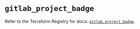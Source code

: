 # `gitlab_project_badge`

Refer to the Terraform Registry for docs: [`gitlab_project_badge`](https://registry.terraform.io/providers/gitlabhq/gitlab/17.9.0/docs/resources/project_badge).
